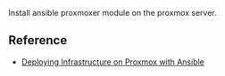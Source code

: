 Install ansible proxmoxer module on the proxmox server.

## Reference

* [Deploying Infrastructure on Proxmox with Ansible](https://www.nathancurry.com/blog/14-ansible-deployment-with-proxmox/)